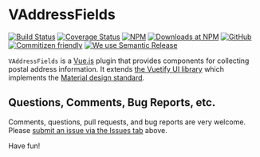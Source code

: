 # VAddressFields

[![Build Status](https://travis-ci.org/morphatic/v-address-fields.svg?branch=master)](https://travis-ci.org/morphatic/v-address-fields)
[![Coverage Status](https://coveralls.io/repos/github/morphatic/v-address-fields/badge.svg?branch=master)](https://coveralls.io/github/morphatic/v-address-fields?branch=master)
[![NPM](https://img.shields.io/npm/v/v-address-fields)](https://www.npmjs.com/package/v-address-fields)
[![Downloads at NPM](https://img.shields.io/npm/dw/v-address-fields)](https://www.npmjs.com/package/v-address-fields)
[![GitHub](https://img.shields.io/github/license/morphatic/v-address-fields)](https://github.com/morphatic/v-address-fields/blob/master/LICENSE)
[![Commitizen friendly](https://img.shields.io/badge/commitizen-friendly-brightgreen.svg)](http://commitizen.github.io/cz-cli/)
[![We use Semantic Release](https://img.shields.io/badge/%20%20%F0%9F%93%A6%F0%9F%9A%80-semantic--release-e10079.svg)](https://github.com/semantic-release/semantic-release)

`VAddressFields` is a [Vue.js](https://vuejs.org) plugin that provides components for collecting postal address information. It extends [the Vuetify UI library](https://vuetifyjs.com) which implements the [Material design standard](https://material.io).

## Questions, Comments, Bug Reports, etc.

Comments, questions, pull requests, and bug reports are very welcome. Please [submit an issue via the Issues tab](https://github.com/morphatic/v-address-fields/issues) above.

Have fun!
